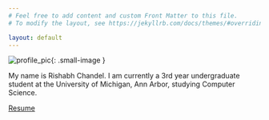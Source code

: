 ```yaml
---
# Feel free to add content and custom Front Matter to this file.
# To modify the layout, see https://jekyllrb.com/docs/themes/#overriding-theme-defaults

layout: default
---
```

![profile_pic](/assets/images/HEADSHOT_ME.jpg){: .small-image }

My name is Rishabh Chandel. I am currently a 3rd year undergraduate student at the University of Michigan, Ann Arbor, studying Computer Science.

<a href="/assets/pdf/RishabhChandel_Resume.pdf" download="RishabhChandel_Resume.pdf" class="download-button">Resume</a>